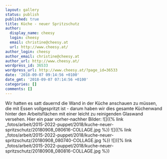 ```yaml
---
layout: gallery
status: publish
published: true
title: Küche - neuer Spritzschutz
author:
  display_name: cheesy
  login: cheesy
  email: christine@cheesy.at
  url: http://www.cheesy.at/
author_login: cheesy
author_email: christine@cheesy.at
author_url: http://www.cheesy.at/
wordpress_id: 36533
wordpress_url: http://www.cheesy.at/?page_id=36533
date: '2018-09-07 09:14:56 +0100'
date_gmt: '2018-09-07 07:14:56 +0100'
categories: []
comments: []
---
```

Wir hatten es satt dauernd die Wand in der Küche anschauen zu müssen, die mit Essen vollgespritzt ist - darum haben wir dies gesamte Küchenwand hinter den Arbeitsflächen mit einer leicht zu reinigenden Glaswand versehen.
Hier ein paar vorher-nachher Bilder:
![]({% link _fotos/arbeit/2015-2022-puppet/2018/kuche-neuer-spritzschutz/20180908_080616-COLLAGE.jpg %})
![]({% link _fotos/arbeit/2015-2022-puppet/2018/kuche-neuer-spritzschutz/20180908_080740-COLLAGE.jpg %})
![]({% link _fotos/arbeit/2015-2022-puppet/2018/kuche-neuer-spritzschutz/20180908_080816-COLLAGE.jpg %})
